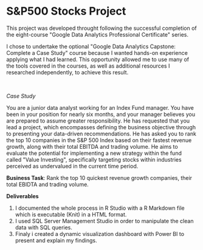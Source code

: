 # S&P500 Stocks Project
This project was developed  throught following the successful completion of the eight-course "Google Data Analytics Professional Certificate" series.

I chose to undertake the optional "Google Data Analytics Capstone: Complete a Case Study" course because I wanted hands-on experience applying what I had learned. This opportunity allowed me to use many of the tools covered in the courses, as well as additional resources I researched independently, to achieve this result.

<br>

*Case Study*

You are a junior data analyst working for an Index Fund manager. You have been in your position for nearly six months, and your manager believes you are prepared to assume greater responsibility. He has requested that you lead a project, which encompasses defining the business objective through to presenting your data-driven recommendations. He has asked you to rank the top 10 companies in the S&P 500 Index based on their fastest revenue growth, along with their total EBITDA and trading volume. He aims to evaluate the potential for implementing a new strategy within the fund called "Value Investing", specifically targeting stocks within industries perceived as undervalued in the current time period.

**Business Task**: Rank the top 10 quickest revenue growth companies, their total EBIDTA and trading volume.

**Deliverables**
1) I documented the whole process in R Studio with a R Markdown file which is executable (Knit) in a HTML format.
2) I used SQL Server Management Studio in order to manipulate the clean data with SQL queries.
3) Finaly i created a dynamic visualization dashboard with Power BI to present and explain my findings.


